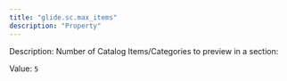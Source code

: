 ```yaml
---
title: "glide.sc.max_items"
description: "Property"
---
```


Description: Number of Catalog Items/Categories to preview in a section:

Value: `5`